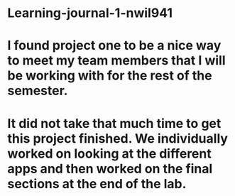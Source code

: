 # Learning-journal-1-nwil941

# I found project one to be a nice way to meet my team members that I will be working with for the rest of the semester. 
# It did not take that much time to get this project finished. We individually worked on looking at the different apps and then worked on the final sections at the end of the lab. 

